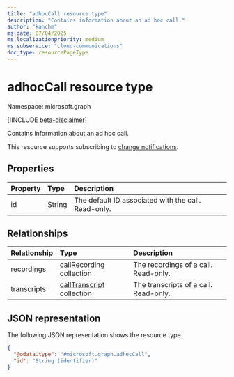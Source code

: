 ```yaml
---
title: "adhocCall resource type"
description: "Contains information about an ad hoc call."
author: "kanchm"
ms.date: 07/04/2025
ms.localizationpriority: medium
ms.subservice: "cloud-communications"
doc_type: resourcePageType
---
```


# adhocCall resource type

Namespace: microsoft.graph

[!INCLUDE [beta-disclaimer](../../includes/beta-disclaimer.md)]

Contains information about an ad hoc call.

This resource supports subscribing to [change notifications](/graph/webhooks).

## Properties

|Property|Type|Description|
|:---|:---|:---|
|id|String|The default ID associated with the call. Read-only.|

## Relationships

|Relationship|Type|Description|
|:---|:---|:---|
|recordings|[callRecording](../resources/callrecording.md) collection | The recordings of a call. Read-only. |
|transcripts|[callTranscript](../resources/calltranscript.md) collection | The transcripts of a call. Read-only. |

## JSON representation

The following JSON representation shows the resource type.
<!-- {
  "blockType": "resource",
  "keyProperty": "id",
  "@odata.type": "microsoft.graph.adhocCall",
  "openType": false
}
-->
``` json
{
  "@odata.type": "#microsoft.graph.adhocCall",
  "id": "String (identifier)"
}
```

